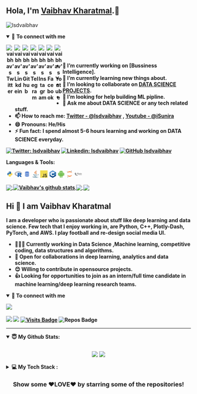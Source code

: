 ## Hola, I'm [Vaibhav Kharatmal](https://github.com/lsdvaibhav/).👋

<p align="left"> <img src="https://komarev.com/ghpvc/?username=lsdvaibhav&label=Views&color=blue&style=plastic" alt="lsdvaibhav" /> </p>
<details open>
<summary>🤝 <b>To connect with me<b></summary>
<p align = "center">
  
<a href="https://twitter.com/lsdvaibhav">
  <img align="left" alt="vaibhav's Twitter" width="22px" src="https://cdn.jsdelivr.net/npm/simple-icons@v3/icons/twitter.svg" />
</a>
<a href="https://linkedin.com/in/lsdvaibhav">
  <img align="left" alt="vaibhav's Linkdein" width="22px" src="https://cdn.jsdelivr.net/npm/simple-icons@v3/icons/linkedin.svg" />
</a>
<a href="https://github.com/lsdvaibhav">
  <img align="left" alt="vaibhav's Github" width="22px" src="https://cdn.jsdelivr.net/npm/simple-icons@v3/icons/github.svg" />
</a>
<a href="https://t.me/lsdvaibhav">
  <img align="left" alt="vaibhav's Telegram" width="22px" src="https://cdn.jsdelivr.net/npm/simple-icons@v3/icons/telegram.svg" />
</a>
<a href="https://instagram.com/lsdvaibhav/">
  <img align="left" alt="vaibhav's Instagram" width="22px" src="https://cdn.jsdelivr.net/npm/simple-icons@v3/icons/instagram.svg" />
</a>
<a href="https://www.facebook.com//">
  <img align="left" alt="vaibhav's Facebook" width="22px" src="https://cdn.jsdelivr.net/npm/simple-icons@v3/icons/facebook.svg" />
</a>
<a href="https://www.youtube.com/channel/UCxN7cfCOq4Bz0kWVBWdFPSQ">
  <img align="left" alt="vaibhav's Youtube" width="22px" src="https://cdn.jsdelivr.net/npm/simple-icons@v3/icons/youtube.svg" />
</a>

</p>
</details>
<br/>
<br/>



- 🔭 I’m currently working on [Bussiness Intelligence].
- 🌱 I’m currently learning new things about.
- 👯 I’m looking to collaborate on [DATA SCIENCE PROJECTS](https://www.youtube.com/channel/UCxN7cfCOq4Bz0kWVBWdFPSQ).
- 🤔 I’m looking for help building ML pipline.
- 💬 Ask me about DATA SCIENCE or any tech related stuff.
- 📫 How to reach me: [Twitter - @lsdvaibhav](https://twitter.com/lsdvaibhav) , [Youtube - @iSunira](https://www.youtube.com/channel/UCxN7cfCOq4Bz0kWVBWdFPSQ)
- 😄 Pronouns: He/His
- ⚡ Fun fact: I spend almost 5-6 hours learning and working on DATA SCIENCE  everyday.

[![Twitter: lsdvaibhav](https://img.shields.io/twitter/follow/lsdvaibhav?style=social)](https://twitter.com/lsdvaibhav)
[![Linkedin: lsdvaibhav](https://img.shields.io/badge/-lsdvaibhav-blue?style=flat-square&logo=Linkedin&logoColor=white&link=https://www.linkedin.com/in/lsdvaibhav/)](https://www.linkedin.com/in/lsdvaibhav/)
[![GitHub lsdvaibhav](https://img.shields.io/github/followers/lsdvaibhav?label=follow&style=social)](https://github.com/lsdvaibhav)


**Languages & Tools:**  

<code><img height="20" src="https://raw.githubusercontent.com/github/explore/80688e429a7d4ef2fca1e82350fe8e3517d3494d/topics/python/python.png"></code>
<code><img height="20" src="https://raw.githubusercontent.com/github/explore/80688e429a7d4ef2fca1e82350fe8e3517d3494d/topics/r/r.png"></code>
<code><img height="20" src="https://raw.githubusercontent.com/github/explore/80688e429a7d4ef2fca1e82350fe8e3517d3494d/topics/sql/sql.png"></code>
<code><img height="20" src="https://raw.githubusercontent.com/github/explore/80688e429a7d4ef2fca1e82350fe8e3517d3494d/topics/java/java.png"></code>
<code><img height="20" src="https://raw.githubusercontent.com/github/explore/80688e429a7d4ef2fca1e82350fe8e3517d3494d/topics/javascript/javascript.png"></code>
<code><img height="20" src="https://raw.githubusercontent.com/github/explore/80688e429a7d4ef2fca1e82350fe8e3517d3494d/topics/cpp/cpp.png"></code>
<code><img height="20" src="https://raw.githubusercontent.com/github/explore/80688e429a7d4ef2fca1e82350fe8e3517d3494d/topics/android/android.png"></code>
<code><img height="20" src="https://raw.githubusercontent.com/github/explore/80688e429a7d4ef2fca1e82350fe8e3517d3494d/topics/jupyter-notebook/jupyter-notebook.png"></code>
<code><img height="20" src="https://raw.githubusercontent.com/github/explore/80688e429a7d4ef2fca1e82350fe8e3517d3494d/topics/flask/flask.png"></code>    

<a href="https://github.com/lsdvaibhav">
  <img align="center" src="https://github-readme-stats.vercel.app/api/top-langs/?username=lsdvaibhav&theme=light&hide_langs_below=1"/>
</a>

<a href="https://github.com/lsdvaibhav">
 <img align="center" src="https://github-readme-stats.vercel.app/api?username=lsdvaibhav&show_icons=true&theme=light&line_height=27"alt="Vaibhav's github stats"/>
</a>
<a href="https://github.com/lsdvaibhav/ml">
  <img align="center" src="https://github-readme-stats.vercel.app/api/pin/?username=lsdvaibhav&repo=ml&theme=light"/>
</a>
<a href="https://github.com/lsdvaibhav/datascience">
 <img align="center" src="https://github-readme-stats.vercel.app/api/pin/?username=lsdvaibhav&repo=datascience&theme=light"/>
</a>


## Hi 👋 I am Vaibhav Kharatmal

I am a developer who is passionate about stuff like deep learning and data science. Few tech that I enjoy working in, are Python, C++, Plotly-Dash, PyTorch, and  AWS. I play football and re-design  social media UI.

- 👨🏽‍💻 Currently working in Data Science ,Machine learning, competitive coding, data structures and algorithms.
- 🤝 Open for collaborations in deep learning, analytics and data science.
- 😊 Willing to contribute in opensource projects.
- 👍 Looking for opportunities to join as an intern/full time candidate in machine learning/deep learning research teams.


<details open>
<summary>🤝 <b>To connect with me<b></summary>

<p align = "center">

[<img src="https://img.shields.io/badge/twitter-%231DA1F2.svg?&style=for-the-badge&logo=twitter&logoColor=white" />](https://twitter.com/lsdvaibhav) 

[<img src="https://img.shields.io/badge/linkedin-%230077B5.svg?&style=for-the-badge&logo=linkedin&logoColor=white" />](https://www.linkedin.com/in/lsdvaibhav/)
[<img src = "https://img.shields.io/badge/instagram-%23E4405F.svg?&style=for-the-badge&logo=instagram&logoColor=white">](https://www.instagram.com/lsdvaibhav/)
[![Visits Badge](https://badges.pufler.dev/visits/lsdvaibhav/lsdvaibhav?style=for-the-badge&color=blue)](https://github.com/lsdvaibhav/lsdvaibhav)
![Repos Badge](https://badges.pufler.dev/repos/lsdvaibhav?style=for-the-badge&color=red)

</p>

</details>

---

<details open>
 <summary> 😇 <b>My Github Stats</b>: </summary>

<br>

<p align = "center">
  <img src = "https://github-readme-stats.vercel.app/api?username=lsdvaibhav&show_icons=true&theme=radical&line_height=27">
  <img src = "https://github-readme-stats.vercel.app/api/top-langs/?username=lsdvaibhav&hide=css,html&theme=tokyonight">
</p>

</design>

<details>
<summary>💻 <b>My Tech Stack</b> :</summary>

<img src="https://img.shields.io/badge/python%20-%2314354C.svg?&style=for-the-badge&logo=python&logoColor=white"/> <img src="https://img.shields.io/badge/c%20-%2300599C.svg?&style=for-the-badge&logo=c&logoColor=white"/> <img src="https://img.shields.io/badge/c++%20-%2300599C.svg?&style=for-the-badge&logo=c%2B%2B&ogoColor=white"/> <img src="https://img.shields.io/badge/markdown-%23000000.svg?&style=for-the-badge&logo=markdown&logoColor=white"/> <img src="https://img.shields.io/badge/flask%20-%23000.svg?&style=for-the-badge&logo=flask&logoColor=white"/> <img src="https://img.shields.io/badge/git%20-%23F05033.svg?&style=for-the-badge&logo=git&logoColor=white"/> <img src="https://img.shields.io/badge/AWS%20-%23FF9900.svg?&style=for-the-badge&logo=amazon-aws&logoColor=white"/> <img src="https://img.shields.io/badge/heroku%20-%23430098.svg?&style=for-the-badge&logo=heroku&logoColor=white"/> 

</details>


<div align="center">

### Show some ❤️LOVE❤️ by starring some of the repositories!

</div>

